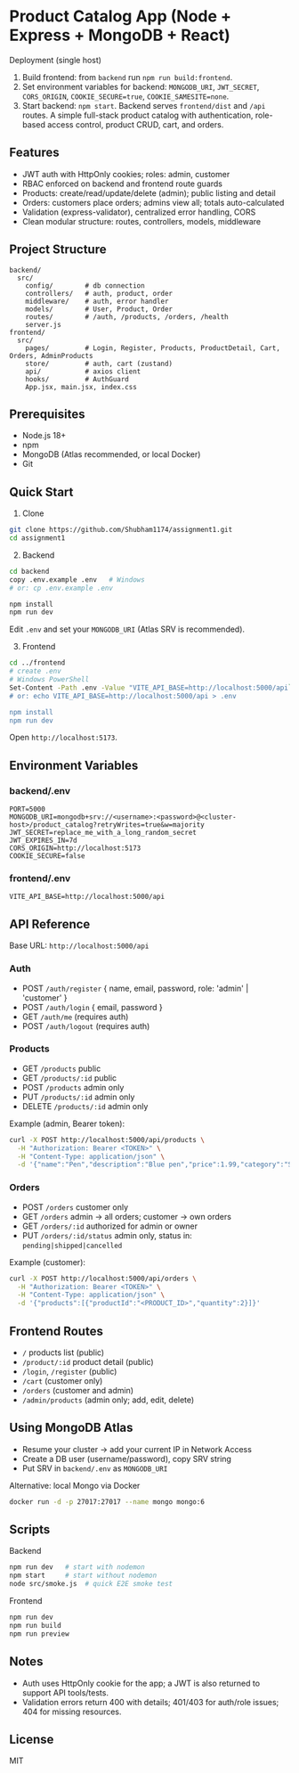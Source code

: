 ﻿# Product Catalog App (Node + Express + MongoDB + React)
Deployment (single host)
1) Build frontend: from `backend` run `npm run build:frontend`.
2) Set environment variables for backend: `MONGODB_URI`, `JWT_SECRET`, `CORS_ORIGIN`, `COOKIE_SECURE=true`, `COOKIE_SAMESITE=none`.
3) Start backend: `npm start`. Backend serves `frontend/dist` and `/api` routes.
A simple full-stack product catalog with authentication, role-based access control, product CRUD, cart, and orders.

## Features
- JWT auth with HttpOnly cookies; roles: admin, customer
- RBAC enforced on backend and frontend route guards
- Products: create/read/update/delete (admin); public listing and detail
- Orders: customers place orders; admins view all; totals auto-calculated
- Validation (express-validator), centralized error handling, CORS
- Clean modular structure: routes, controllers, models, middleware

## Project Structure
```
backend/
  src/
    config/        # db connection
    controllers/   # auth, product, order
    middleware/    # auth, error handler
    models/        # User, Product, Order
    routes/        # /auth, /products, /orders, /health
    server.js
frontend/
  src/
    pages/         # Login, Register, Products, ProductDetail, Cart, Orders, AdminProducts
    store/         # auth, cart (zustand)
    api/           # axios client
    hooks/         # AuthGuard
    App.jsx, main.jsx, index.css
```

## Prerequisites
- Node.js 18+
- npm
- MongoDB (Atlas recommended, or local Docker)
- Git

## Quick Start
1) Clone
```bash
git clone https://github.com/Shubham1174/assignment1.git
cd assignment1
```

2) Backend
```bash
cd backend
copy .env.example .env   # Windows
# or: cp .env.example .env

npm install
npm run dev
```
Edit `.env` and set your `MONGODB_URI` (Atlas SRV is recommended).

3) Frontend
```bash
cd ../frontend
# create .env
# Windows PowerShell
Set-Content -Path .env -Value "VITE_API_BASE=http://localhost:5000/api`n"
# or: echo VITE_API_BASE=http://localhost:5000/api > .env

npm install
npm run dev
```
Open `http://localhost:5173`.

## Environment Variables
### backend/.env
```env
PORT=5000
MONGODB_URI=mongodb+srv://<username>:<password>@<cluster-host>/product_catalog?retryWrites=true&w=majority
JWT_SECRET=replace_me_with_a_long_random_secret
JWT_EXPIRES_IN=7d
CORS_ORIGIN=http://localhost:5173
COOKIE_SECURE=false
```

### frontend/.env
```env
VITE_API_BASE=http://localhost:5000/api
```

## API Reference
Base URL: `http://localhost:5000/api`

### Auth
- POST `/auth/register`  { name, email, password, role: 'admin' | 'customer' }
- POST `/auth/login`     { email, password }
- GET  `/auth/me`        (requires auth)
- POST `/auth/logout`    (requires auth)

### Products
- GET  `/products`                public
- GET  `/products/:id`            public
- POST `/products`                admin only
- PUT  `/products/:id`            admin only
- DELETE `/products/:id`          admin only

Example (admin, Bearer token):
```bash
curl -X POST http://localhost:5000/api/products \
  -H "Authorization: Bearer <TOKEN>" \
  -H "Content-Type: application/json" \
  -d '{"name":"Pen","description":"Blue pen","price":1.99,"category":"Stationery"}'
```

### Orders
- POST `/orders`                   customer only
- GET  `/orders`                   admin → all orders; customer → own orders
- GET  `/orders/:id`               authorized for admin or owner
- PUT  `/orders/:id/status`        admin only, status in: `pending|shipped|cancelled`

Example (customer):
```bash
curl -X POST http://localhost:5000/api/orders \
  -H "Authorization: Bearer <TOKEN>" \
  -H "Content-Type: application/json" \
  -d '{"products":[{"productId":"<PRODUCT_ID>","quantity":2}]}'
```

## Frontend Routes
- `/` products list (public)
- `/product/:id` product detail (public)
- `/login`, `/register` (public)
- `/cart` (customer only)
- `/orders` (customer and admin)
- `/admin/products` (admin only; add, edit, delete)

## Using MongoDB Atlas
- Resume your cluster → add your current IP in Network Access
- Create a DB user (username/password), copy SRV string
- Put SRV in `backend/.env` as `MONGODB_URI`

Alternative: local Mongo via Docker
```bash
docker run -d -p 27017:27017 --name mongo mongo:6
```

## Scripts
Backend
```bash
npm run dev   # start with nodemon
npm start     # start without nodemon
node src/smoke.js  # quick E2E smoke test
```
Frontend
```bash
npm run dev
npm run build
npm run preview
```

## Notes
- Auth uses HttpOnly cookie for the app; a JWT is also returned to support API tools/tests.
- Validation errors return 400 with details; 401/403 for auth/role issues; 404 for missing resources.

## License
MIT
